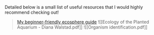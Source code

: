 Detailed below is a small list of useful resources that I would highly recommend checking out!

>[My beginner-friendly ecosphere guide](https://docs.google.com/document/d/1bxCtDIHm70P2uHMgbK7Nw5Ls_k_25RghvD91LrWJaUQ/edit?usp=drivesdk)
>![[Ecology of the Planted Aquarium - Diana Walstad.pdf]]
![[Organism identification.pdf]]
